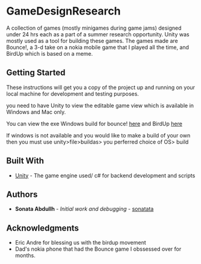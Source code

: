 # GameDesignResearch
A collection of games (mostly minigames during game jams) designed under 24 hrs each as a part of a summer research opportunity. Unity was mostly used as a tool for building these games. The games made are  Bounce!, a 3-d take on a nokia mobile game that I played all the time, and BirdUp which is based on a meme.
## Getting Started

These instructions will get you a copy of the project up and running on your local machine for development and testing purposes.

you need to have Unity to view the editable game view which is available in Windows and Mac only.

You can view the exe Windows build for bounce! [here]( https://github.com/sonatata/GameDesignResearch/tree/master/Bounce!/builds) and BirdUp [here](https://github.com/sonatata/GameDesignResearch/tree/master/BirdUp/builds)

If windows is not available and you would like to make a build of your own then you must use unity>file>buildas> you perferred choice of OS> build

## Built With

* [Unity](https://unity3d.com/) - The game engine used/ c# for backend development and scripts

## Authors
* **Sonata Abdullh** - *Initial work and debugging* - [sonatata](https://github.com/sonatata)

## Acknowledgments

* Eric Andre for blessing us with the birdup movement
* Dad's nokia phone that had the Bounce game I obssessed over for months. 

